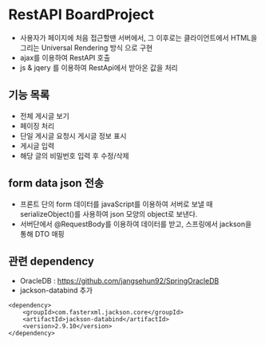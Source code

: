 # RestAPI BoardProject
- 사용자가 페이지에 처음 접근할땐 서버에서, 그 이후로는 클라이언트에서 HTML을 그리는 Universal Rendering 방식 으로 구현
- ajax를 이용하여 RestAPI 호출
- js & jqery 를 이용하여 RestApi에서 받아온 값을 처리

## 기능 목록 
* 전체 게시글 보기
* 페이징 처리
* 단일 게시글 요청시 게시글 정보 표시
* 게시글 입력
* 해당 글의 비밀번호 입력 후 수정/삭제

## form data json 전송
* 프론트 단의 form 데이터를 javaScript를 이용하여 서버로 보낼 때 serializeObject()를 사용하여 json 모양의 object로 보낸다.
* 서버단에서 @RequestBody를 이용하여 데이터를 받고, 스프링에서 jackson을 통해 DTO 매핑

## 관련 dependency 
* OracleDB : https://github.com/jangsehun92/SpringOracleDB
* jackson-databind 추가

<!-- https://mvnrepository.com/artifact/com.fasterxml.jackson.core/jackson-databind -->
    <dependency>
        <groupId>com.fasterxml.jackson.core</groupId>
        <artifactId>jackson-databind</artifactId>
        <version>2.9.10</version>
    </dependency>
